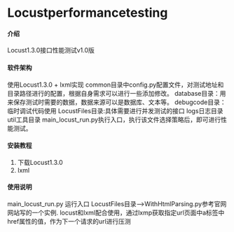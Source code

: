 # Locustperformancetesting

#### 介绍
Locust1.3.0接口性能测试v1.0版

#### 软件架构
使用Locust1.3.0 + lxml实现 common目录中config.py配置文件，对测试地址和目录路径进行的配置，根据自身需求可以进行一些添加修改。
database目录：用来保存测试时需要的数据，数据来源可以是数据库、文本等。 
debugcode目录：临时调试代码使用
LocustFiles目录:具体需要进行并发测试的接口 
logs日志目录 
util工具目录 
main_locust_run.py执行入口，执行该文件选择策略后，即可进行性能测试。

#### 安装教程

1.  下载Locust1.3.0 
2.  lxml


#### 使用说明

main_locust_run.py 运行入口
LocustFiles目录-->WithHtmlParsing.py参考官网网站写的一个实例.
locust和lxml配合使用，通过lxmp获取指定url页面中a标签中href属性的值，作为下一个请求的url进行压测


